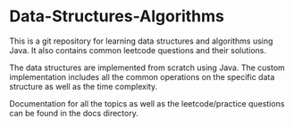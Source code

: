 # Data-Structures-Algorithms
This is a git repository for learning data structures and algorithms using Java. It also contains common leetcode questions and their solutions.

The data structures are implemented from scratch using Java. The custom implementation includes all the common operations on the specific 
data structure as well as the time complexity.

Documentation for all the topics as well as the leetcode/practice questions can be found in the docs directory.
